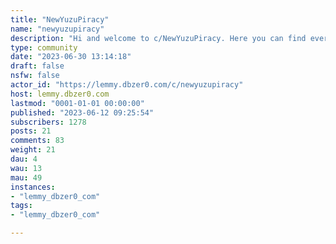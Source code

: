 ```yaml
---
title: "NewYuzuPiracy" 
name: "newyuzupiracy"
description: "Hi and welcome to c/NewYuzuPiracy. Here you can find everything related to the switch emulator Yuzu. Happy pirating! This is like the fourth one in a row, let's see to it we don't have to go for a fifth.[Disclaimer: This page is in no way at all affiliated with the Yuzu team or the original Yuzu Piracy owners, or [r/NewYuzuPiracy](https://old.reddit.com/r/NewYuzuPiracy/) for the time being. ----------- Discord Server: https://discord.gg/87bsZWwF3X Megathread: https://rentry.org/128bb Backup Subreddit: https://www.reddit.com/r/128bitbay/Rules:1. Encode p'racy links in base64.Whenever you post links to anything such as games, keys, firmware, shaders, etc, make sure to encode it first. Encode using https://www.base64encode.org2. Follow the Instance rules.Show respect to the members of this community. No discrimination or stereotyping of any kind is allowed here.3. Do not advertise your Discord/Guilded servers.Advertising your servers will result in a ban.4. Do not post NSFW content. Do not talk about NSFW topics.5. No politics or controversial themes.6. Do not create posts asking for games or other content. Check the pinned posts for downloads!These types of posts will be removed. Everything you need is pinned on this subreddit. We'll provide support if you have trouble using or accessing the sites.7. Use spoiler tags for newly released games.Posts containing spoilers will be removed if spoiler tags are not applied to images and/or comments."
type: community
date: "2023-06-30 13:14:18"
draft: false
nsfw: false
actor_id: "https://lemmy.dbzer0.com/c/newyuzupiracy"
host: lemmy.dbzer0.com
lastmod: "0001-01-01 00:00:00"
published: "2023-06-12 09:25:54"
subscribers: 1278
posts: 21
comments: 83
weight: 21
dau: 4
wau: 13
mau: 49
instances:
- "lemmy_dbzer0_com"
tags: 
- "lemmy_dbzer0_com"

---
```

